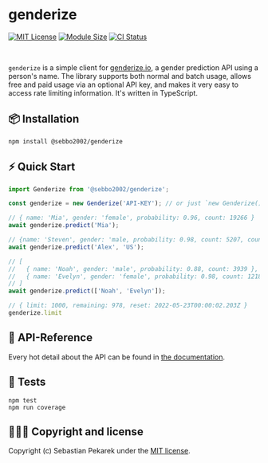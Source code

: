 # genderize

[![MIT License](https://img.shields.io/badge/license-MIT-blue.svg?style=flat-square)](https://github.com/sebbo2002/genderize/blob/develop/LICENSE)
[![Module Size](https://img.shields.io/bundlephobia/min/genderize?style=flat-square)](https://bundlephobia.com/package/genderize)
[![CI Status](https://img.shields.io/github/workflow/status/sebbo2002/genderize/Test%20%26%20Release?style=flat-square)](https://github.com/sebbo2002/genderize/actions)

<br />

`genderize` is a simple client for [genderize.io](https://genderize.io/), a gender prediction API using a person's 
name. The library supports both normal and batch usage, allows free and paid usage via an optional API key, and makes it 
very easy to access rate limiting information. It's written in TypeScript.


## 📦 Installation

	npm install @sebbo2002/genderize


## ⚡️ Quick Start

```typescript
import Genderize from '@sebbo2002/genderize';

const genderize = new Genderize('API-KEY'); // or just `new Genderize()` for free usage

// { name: 'Mia', gender: 'female', probability: 0.96, count: 19266 }
await genderize.predict('Mia');

// {name: 'Steven', gender: 'male, probability: 0.98, count: 5207, country_id: 'US' }
await genderize.predict('Alex', 'US');

// [
//   { name: 'Noah', gender: 'male', probability: 0.88, count: 3939 },
//   { name: 'Evelyn', gender: 'female', probability: 0.98, count: 12188 }
// ]
await genderize.predict(['Noah', 'Evelyn']);

// { limit: 1000, remaining: 978, reset: 2022-05-23T00:00:02.203Z }
genderize.limit
```


## 📑 API-Reference

Every hot detail about the API can be found in [the documentation](https://sebbo2002.github.io/genderize/develop/reference/).


## 🚦 Tests

```
npm test
npm run coverage
```


## 🙆🏼‍♂️ Copyright and license

Copyright (c) Sebastian Pekarek under the [MIT license](LICENSE).
